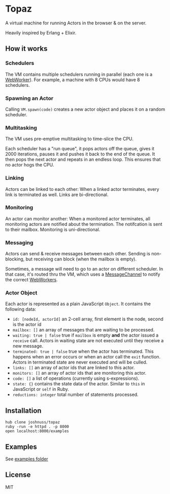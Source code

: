 # Topaz

A virtual machine for running Actors in the browser & on the server.

Heavily inspired by Erlang + Elixir.

## How it works

### Schedulers

The VM contains multiple schedulers running in parallel (each one is a [WebWorker](https://developer.mozilla.org/en-US/docs/Web/API/Web_Workers_API)). For example, a machine with 8 CPUs would have 8 schedulers.

### Spawning an Actor

Calling `VM.spawn(code)` creates a new actor object and places it on a random scheduler.

### Multitasking

The VM uses pre-emptive multitasking to time-slice the CPU.

Each scheduler has a "run queue", it pops actors off the queue, gives it 2000 iterations, pauses it and pushes it back to the end of the queue. It then pops the next actor and repeats in an endless loop. This ensures that no actor hogs the CPU.

### Linking

Actors can be linked to each other: When a linked actor terminates, every link is terminated as well. Links are bi-directional.

### Monitoring

An actor can monitor another: When a monitored actor terminates, all monitoring actors are notified about the termination. The notifcation is sent to their mailbox. Monitoring is uni-directional.

### Messaging

Actors can send & receive messages between each other. Sending is non-blocking, but receiving can block (when the mailbox is empty).

Sometimes, a message will need to go to an actor on different scheduler. In that case, it's routed thru the VM, which uses a [MessageChannel](https://developer.mozilla.org/en-US/docs/Web/API/MessageChannel) to notify the correct [WebWorkers](https://developer.mozilla.org/en-US/docs/Web/API/Web_Workers_API).

### Actor Object

Each actor is represented as a plain JavaScript `Object`. It contains the following data:

- `id: [nodeId, actorId]` an 2-cell array, first element is the node, second is the actor id
- `mailbox: []` an array of messages that are waiting to be processed.
- `waiting: true | false` true if `mailbox` is empty **and** the actor issued a `receive` call. Actors in waiting state are not executed until they receive a new message.
- `terminated: true | false` true when the actor has terminated. This happens when an error occurs or when an actor call the `exit` function. Actors in terminated state are never executed and will be culled.
- `links: []` an array of actor ids that are linked to this actor.
- `monitors: []` an array of actor ids that are monitoring this actor.
- `code: []` a list of operations (currently using s-expressions).
- `state: {}` contains the state data of the actor. Similar to `this` in JavaScript or `self` in Ruby.
- `reductions: integer` total number of statements processed.

## Installation

```
hub clone joshnuss/topaz
ruby -run -e httpd . -p 8000
open localhost:8000/examples
```

## Examples

See [examples folder](examples)

## License

MIT
